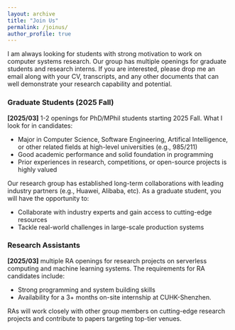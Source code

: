 ```yaml
---
layout: archive
title: "Join Us"
permalink: /joinus/
author_profile: true
---
```


I am always looking for students with strong motivation to work on computer systems research. Our group has multiple openings for graduate students and research interns. If you are interested, please drop me an email along with your CV, transcripts, and any other documents that can well demonstrate your research capability and potential.

### Graduate Students (2025 Fall)

**[2025/03]** 1-2 openings for PhD/MPhil students starting 2025 Fall. What I look for in candidates:
- Major in Computer Science, Software Engineering, Artifical Intelligence, or other related fields at high-level universities (e.g., 985/211)
- Good academic performance and solid foundation in programming
- Prior experiences in research, competitions, or open-source projects is highly valued

Our research group has established long-term collaborations with leading industry partners (e.g., Huawei, Alibaba, etc). As a graduate student, you will have the opportunity to: 
- Collaborate with industry experts and gain access to cutting-edge resources
- Tackle real-world challenges in large-scale production systems


### Research Assistants

**[2025/03]** multiple RA openings for research projects on serverless computing and machine learning systems. The requirements for RA candidates include:
- Strong programming and system building skills
- Availability for a 3+ months on-site internship at CUHK-Shenzhen.

RAs will work closely with other group members on cutting-edge research projects and contribute to papers targeting top-tier venues.

<!-- ### Co-supervised Ph.D. Students -->

